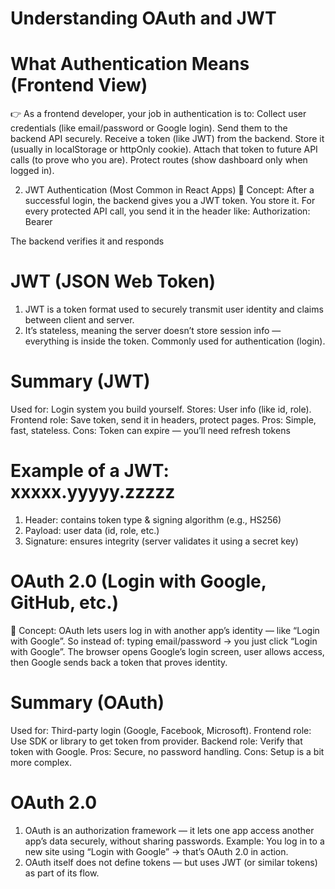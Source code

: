 # Understanding OAuth and JWT

# What Authentication Means (Frontend View)
👉 As a frontend developer, your job in authentication is to:
Collect user credentials (like email/password or Google login).
Send them to the backend API securely.
Receive a token (like JWT) from the backend.
Store it (usually in localStorage or httpOnly cookie).
Attach that token to future API calls (to prove who you are).
Protect routes (show dashboard only when logged in).

2. JWT Authentication (Most Common in React Apps)
🧠 Concept:
After a successful login, the backend gives you a JWT token.
You store it.
For every protected API call, you send it in the header like:
Authorization: Bearer <token>

The backend verifies it and responds

# JWT (JSON Web Token)
1. JWT is a token format used to securely transmit user identity and claims between client and server.
2. It’s stateless, meaning the server doesn’t store session info — everything is inside the token.
Commonly used for authentication (login).

# Summary (JWT)
Used for: Login system you build yourself.
Stores: User info (like id, role).
Frontend role: Save token, send it in headers, protect pages.
Pros: Simple, fast, stateless.
Cons: Token can expire — you’ll need refresh tokens

# Example of a JWT: xxxxx.yyyyy.zzzzz
1. Header: contains token type & signing algorithm (e.g., HS256)
2. Payload: user data (id, role, etc.)
3. Signature: ensures integrity (server validates it using a secret key)


# OAuth 2.0 (Login with Google, GitHub, etc.)
🧠 Concept:
OAuth lets users log in with another app’s identity — like “Login with Google”.
So instead of:
typing email/password → you just click “Login with Google”.
The browser opens Google’s login screen, user allows access,
then Google sends back a token that proves identity.

# Summary (OAuth)
Used for: Third-party login (Google, Facebook, Microsoft).
Frontend role: Use SDK or library to get token from provider.
Backend role: Verify that token with Google.
Pros: Secure, no password handling.
Cons: Setup is a bit more complex.

# OAuth 2.0
1. OAuth is an authorization framework — it lets one app access another app’s data securely, without sharing passwords.
Example:
You log in to a new site using “Login with Google” → that’s OAuth 2.0 in action.
2. OAuth itself does not define tokens — but uses JWT (or similar tokens) as part of its flow.

